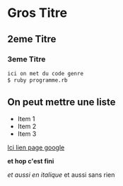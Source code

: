# Gros Titre

## 2eme Titre

### 3eme Titre

```sh
ici on met du code genre
$ ruby programme.rb
```

## On peut mettre une liste
* Item 1
* Item 2
* Item 3

[Ici lien page google](https://www.google.com/)

**et hop c'est fini**

*et aussi en italique*
et aussi sans rien

